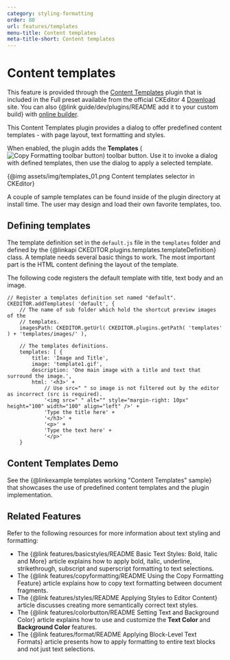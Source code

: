 ```yaml
---
category: styling-formatting
order: 80
url: features/templates
menu-title: Content templates
meta-title-short: Content templates
---
```

<!--
Copyright (c) 2003-2022, CKSource Holding sp. z o.o. All rights reserved.
For licensing, see LICENSE.md.
-->

# Content templates

<info-box info="">
 	This feature is provided through the <a href="https://ckeditor.com/cke4/addon/templates">Content Templates</a> plugin that is included in the Full preset available from the official CKEditor 4 <a href="https://ckeditor.com/ckeditor-4/download/">Download</a> site. You can also {@link guide/dev/plugins/README add it to your custom build} with <a href="https://ckeditor.com/cke4/builder">online builder</a>.
</info-box>

This Content Templates plugin provides a dialog to offer predefined content templates - with page layout, text formatting and styles.

When enabled, the plugin adds the **Templates** (<img class="inline" src="%BASE_PATH%/assets/img/templates-button.png" alt="Copy Formatting toolbar button">) toolbar button. Use it to invoke a dialog with defined templates, then use the dialog to apply a selected template.

{@img assets/img/templates_01.png Content templates selector in CKEditor}

A couple of sample templates can be found inside of the plugin directory at install time. The user may design and load their own favorite templates, too.



## Defining templates

The template definition set in the `default.js` file in the `templates` folder and defined by the {@linkapi CKEDITOR.plugins.templates.templateDefinition} class. A template needs several basic things to work. The most important part is the HTML content defining the layout of the template.

The following code registers the default template with title, text body and an image.

	// Register a templates definition set named "default".
	CKEDITOR.addTemplates( 'default', {
		// The name of sub folder which hold the shortcut preview images of the
		// templates.
		imagesPath: CKEDITOR.getUrl( CKEDITOR.plugins.getPath( 'templates' ) + 'templates/images/' ),

		// The templates definitions.
		templates: [ {
			title: 'Image and Title',
			image: 'template1.gif',
			description: 'One main image with a title and text that surround the image.',
			html: '<h3>' +
				// Use src=" " so image is not filtered out by the editor as incorrect (src is required).
				'<img src=" " alt="" style="margin-right: 10px" height="100" width="100" align="left" />' +
				'Type the title here' +
				'</h3>' +
				'<p>' +
				'Type the text here' +
				'</p>'
		}

## Content Templates Demo

See the {@linkexample templates working "Content Templates" sample} that showcases the use of predefined content templates and the plugin implementation.

## Related Features

Refer to the following resources for more information about text styling and formatting:

* The {@link features/basicstyles/README Basic Text Styles: Bold, Italic and More} article explains how to apply bold, italic, underline, strikethrough, subscript and superscript formatting to text selections.
* The {@link features/copyformatting/README Using the Copy Formatting Feature} article explains how to copy text formatting between document fragments.
* The {@link features/styles/README Applying Styles to Editor Content} article discusses creating more semantically correct text styles.
* The {@link features/colorbutton/README Setting Text and Background Color} article explains how to use and customize the **Text Color** and **Background Color** features.
* The {@link features/format/README Applying Block-Level Text Formats} article presents how to apply formatting to entire text blocks and not just text selections.